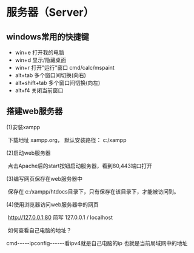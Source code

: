# 服务器（Server）

## windows常用的快捷键

- win+e  打开我的电脑
-  win+d  显示/隐藏桌面
-  win+r  打开"运行"窗口  cmd/calc/mspaint
-  alt+tab 多个窗口间切换(向右)
-  alt+shift+tab 多个窗口间切换(向左)
-  alt+f4  关闭当前窗口

## 搭建web服务器

 (1)安装xampp

​    下载地址 xampp.org， 默认安装路径： c:/xampp

 (2)启动web服务器

​    点击Apache后的start按钮启动服务器，看到80,443端口打开

 (3)编写网页保存在web服务器中

​    保存在 c:/xampp/htdocs目录下，只有保存在该目录下，才能被访问到。

 (4)使用浏览器访问web服务器中的网页

​    http://127.0.0.1:80   简写  127.0.0.1 / localhost

​    如何查看自己电脑的地址？

cmd-----ipconfig------看ipv4就是自己电脑的ip   也就是当前局域网中的地址

 